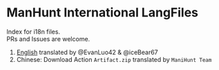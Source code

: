 # ManHunt International LangFiles

Index for i18n files.  
PRs and Issues are welcome.

1. [English](./en_US.json) translated by @EvanLuo42 & @iceBear67
2. Chinese: Download Action `Artifact.zip` translated by `ManiHunt Team` 